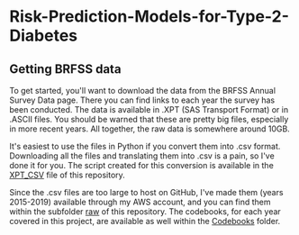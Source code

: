 # Risk-Prediction-Models-for-Type-2-Diabetes

## Getting BRFSS data
To get started, you'll want to download the data from the BRFSS Annual Survey Data page. There you can find links to each year the survey has been conducted. The data is available in .XPT (SAS Transport Format) or in .ASCII files. You should be warned that these are pretty big files, especially in more recent years. All together, the raw data is somewhere around 10GB.

It's easiest to use the files in Python if you convert them into .csv format. Downloading all the files and translating them into .csv is a pain, so I've done it for you. The script created for this conversion is available in the [XPT_CSV]( ) file of this repository.

Since the .csv files are too large to host on GitHub, I've made them (years 2015-2019) available through my AWS account, and you can find them within the subfolder [raw]( ) of this repository. The codebooks, for each year covered in this project, are available as well within the [Codebooks]( ) folder.
